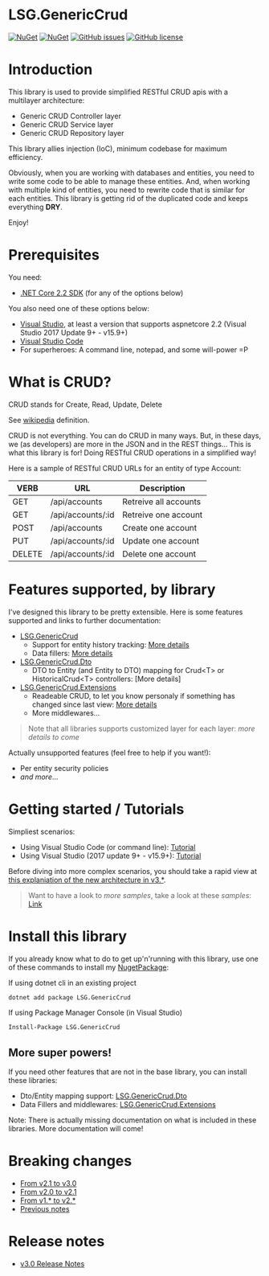 # LSG.GenericCrud
[![NuGet](https://img.shields.io/nuget/dt/LSG.GenericCrud.svg)](https://www.nuget.org/packages/LSG.GenericCrud)
[![NuGet](https://img.shields.io/nuget/v/LSG.GenericCrud.svg)](https://www.nuget.org/packages/LSG.GenericCrud)
[![GitHub issues](https://img.shields.io/github/issues/lonesomegeek/LSG.GenericCrud.svg)](https://github.com/lonesomegeek/LSG.GenericCrud/issues)
[![GitHub license](https://img.shields.io/github/license/lonesomegeek/LSG.GenericCrud.svg)](https://github.com/lonesomegeek/LSG.GenericCrud/blob/master/LICENSE)

# Introduction
This library is used to provide simplified RESTful CRUD apis with a multilayer architecture:
- Generic CRUD Controller layer
- Generic CRUD Service layer
- Generic CRUD Repository layer 

This library allies injection (IoC), minimum codebase for maximum efficiency.

Obviously, when you are working with databases and entities, you need to write some code to be able to manage these entities. And, when working with multiple kind of entities, you need to rewrite code that is similar for each entities. This library is getting rid of the duplicated code and keeps everything **DRY**.

Enjoy!

# Prerequisites
You need:
- [.NET Core 2.2 SDK](https://dotnet.microsoft.com/download/dotnet-core/2.2) (for any of the options below)

You also need one of these options below:
- [Visual Studio](https://www.visualstudio.com/downloads/), at least a version that supports aspnetcore 2.2 (Visual Studio 2017 Update 9+ - v15.9+)
- [Visual Studio Code](https://code.visualstudio.com/)
- For superheroes: A command line, notepad, and some will-power =P

# What is CRUD?

CRUD stands for Create, Read, Update, Delete

See [wikipedia](https://en.wikipedia.org/wiki/Create,_read,_update_and_delete) definition.

CRUD is not everything. You can do CRUD in many ways. But, in these days, we (as developers) are more in the JSON and in the REST things... This is what this library is for! Doing RESTful CRUD operations in a simplified way!

Here is a sample of RESTful CRUD URLs for an entity of type Account:

| VERB   | URL               | Description           |
|--------|-------------------|-----------------------|
| GET    | /api/accounts     | Retreive all accounts |
| GET    | /api/accounts/:id | Retreive one account  |
| POST   | /api/accounts     | Create one account    |
| PUT    | /api/accounts/:id | Update one account    |
| DELETE | /api/accounts/:id | Delete one account    |

# Features supported, by library

I've designed this library to be pretty extensible. Here is some features supported and links to further documentation:

- [LSG.GenericCrud](./TODO)
    - Support for entity history tracking: [More details](./docs/FeatureHistoricalCrud.md)
    - Data fillers: [More details](./docs/FeatureDataFillers.md)
- [LSG.GenericCrud.Dto](./TODO)
    - DTO to Entity (and Entity to DTO) mapping for Crud\<T> or HistoricalCrud\<T> controllers: [More details]
- [LSG.GenericCrud.Extensions](./TODO)
    - Readeable CRUD, to let you know personaly if something has changed since last view: [More details](./docs/FeatureReadeableCrud)
    - More middlewares...

> Note that all libraries supports customized layer for each layer: *more details to come*

Actually unsupported features (feel free to help if you want!):
- Per entity security policies
- *and more*...

# Getting started / Tutorials

Simpliest scenarios:
- Using Visual Studio Code (or command line): [Tutorial](docs/1_TutorialAcocuntCrudVisualStudioCode.md)
- Using Visual Studio (2017 update 9+ - v15.9+): [Tutorial](docs/1_TutorialAcocuntCrudVisualStudio.md)

Before diving into more complex scenarios, you should take a rapid view at [this explaniation of the new architecture in v3.*](./docs/v3.0-new-architecture.md).

> Want to have a look to *more samples*, take a look at these *samples*: [Link](LSG.GenericCrud.Samples/README.md)

# Install this library

If you already know what to do to get up'n'running with this library, use one of these commands to install my [NugetPackage](https://www.nuget.org/packages/LSG.GenericCrud/):

If using dotnet cli in an existing project 
```bash
dotnet add package LSG.GenericCrud
```

If using Package Manager Console (in Visual Studio)
```bash
Install-Package LSG.GenericCrud
```

## More super powers!
If you need other features that are not in the base library, you can install these libraries:
- Dto/Entity mapping support: [LSG.GenericCrud.Dto](https://www.nuget.org/packages/LSG.GenericCrud.Dto/)
- Data Fillers and middlewares: [LSG.GenericCrud.Extensions](https://www.nuget.org/packages/LSG.GenericCrud.Extensions)

Note: There is actually missing documentation on what is included in these libraries. More documentation will come!

# Breaking changes
- [From v2.1 to v3.0](docs/BreakingChangesFrom-v2.1-to-v3.0.md)
- [From v2.0 to v2.1](docs/BreakingChangesFrom-v2.0-to-v2.1.md)
- [From v1.* to v2.*](docs/BreakingChangesFrom-v1-to-v2.md)
- [Previous notes](docs/OldReleaseNotes.md)

# Release notes
- [v3.0 Release Notes](docs/ReleaseNotes-v3.0.md)